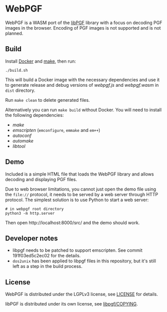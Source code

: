 # WebPGF

WebPGF is a WASM port of the [libPGF](https://libpgf.org/) library with a focus on decoding PGF images in the browser.
Encoding of PGF images is not supported and is not planned.

## Build

Install [Docker](https://docs.docker.com/get-docker/) and [make](https://www.gnu.org/software/make/), then run:

```
./build.sh
```

This will build a Docker image with the necessary dependencies and use it to generate release and debug versions of *webpgf.js* and *webpgf.wasm* in `dist` directory.

Run `make clean` to delete generated files.

Alternatively you can run `make build` without Docker.
You will need to install the following dependencies:

- *make*
- *emscripten* (`emconfigure`, `emmake` and `em++`)
- *autoconf*
- *automake*
- *libtool*

## Demo

Included is a simple HTML file that loads the WebPGF library and allows decoding and displaying PGF files.

Due to web browser limitations, you cannot just open the demo file using the `file://` protocol, it needs to be served by a web server through HTTP protocol.
The simplest solution is to use Python to start a web server:

```
# in webpgf root directory
python3 -m http.server
```

Then open http://localhost:8000/src/ and the demo should work.

## Developer notes

- libpgf needs to be patched to support emscripten. See commit 191f03ed5c2ec02 for the details.
- `dos2unix` has been applied to libpgf files in this repository, but it's still left as a step in the build process.

## License

WebPGF is distributed under the LGPLv3 license, see [LICENSE](LICENSE) for details.

libPGF is distributed under its own license, see [libpgf/COPYING](libpgf/COPYING).
